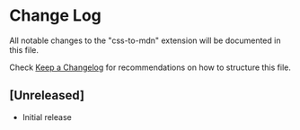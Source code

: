 # Change Log

All notable changes to the "css-to-mdn" extension will be documented in this file.

Check [Keep a Changelog](http://keepachangelog.com/) for recommendations on how to structure this file.

## [Unreleased]

- Initial release